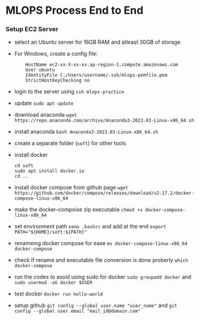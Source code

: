 # MLOPS Process End to End

### Setup EC2 Server
-   select an Ubuntu server for 16GB RAM and atleast 30GB of storage
-   For Windows, create a config file:

    ```Host mlops-practice
        HostName ec2-xx-X-xx-xx.ap-region-1.compute.amazonaws.com
        User ubuntu
        IdentityFile C:/Users/username/.ssh/mlops-pemfile.pem
        StrictHostKeyChecking no
    ```    
-   login to the server using ```ssh mlops-practice``` 
-   update ```sudo apt update```
-   download anaconda ```wget https://repo.anaconda.com/archive/Anaconda3-2023.03-Linux-x86_64.sh```
-   install anaconda ```bash Anaconda3-2023.03-Linux-x86_64.sh```
-   create a separate folder (```soft```) for other tools
-   install docker 
    ```
    cd soft
    sudo apt install docker.io
    cd ..
    ```
-   install docker compose from github page ```wget https://github.com/docker/compose/releases/download/v2.17.2/docker-compose-linux-x86_64```
-   make the docker-compoise zip executable ```chmod +x docker-compose-linux-x86_64```
-   set environment path ```nano .bashrc``` and add at the end ```export PATH="${HOME}/soft:${PATH}"```
-   renameing docker compose for ease ```mv docker-compose-linux-x86_64 docker-compose```
-   check if rename and executable file conversion is done proberly ```which docker-compose```
-   run the codes to avoid using sudo for docker ```sudo groupadd docker``` and ```sudo usermod -aG docker $USER```
-   test docker ```docker run hello-world```
-   setup github ```git config --global user.name "user_name"``` and ```git config --global user.email "mail_id@domain.com"```
